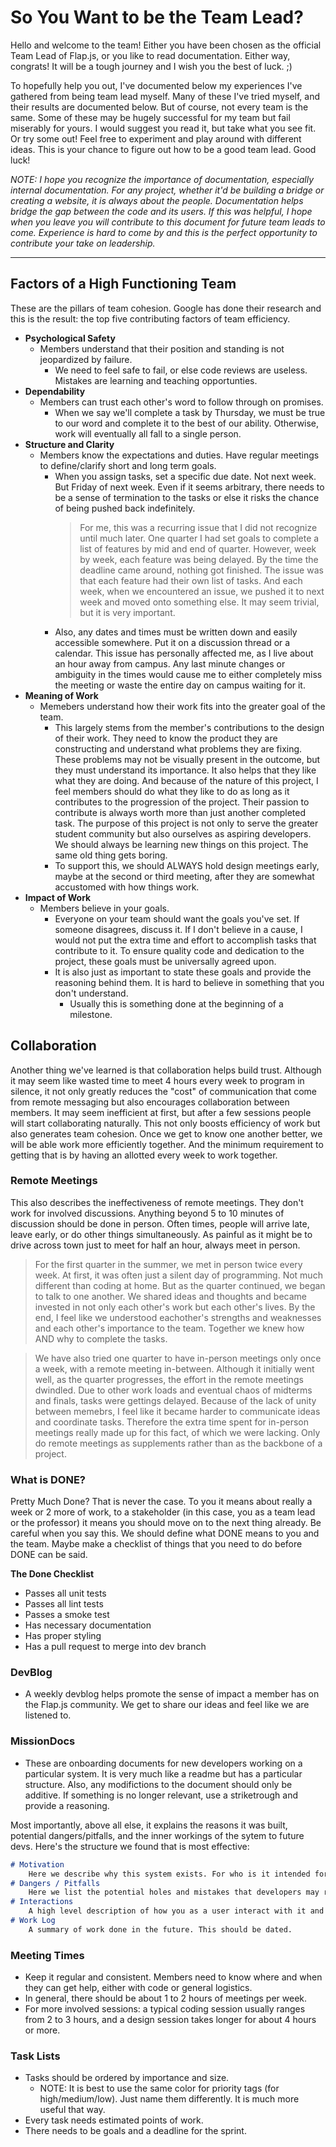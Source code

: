 # So You Want to be the Team Lead?
Hello and welcome to the team! Either you have been chosen as the official Team Lead of Flap.js, or you like to read documentation. Either way, congrats! It will be a tough journey and I wish you the best of luck. ;)

To hopefully help you out, I've documented below my experiences I've gathered from being team lead myself. Many of these I've tried myself, and their results are documented below. But of course, not every team is the same. Some of these may be hugely successful for my team but fail miserably for yours. I would suggest you read it, but take what you see fit. Or try some out! Feel free to experiment and play around with different ideas. This is your chance to figure out how to be a good team lead. Good luck!

_NOTE: I hope you recognize the importance of documentation, especially internal documentation. For any project, whether it'd be building a bridge or creating a website, it is always about the people. Documentation helps bridge the gap between the code and its users. If this was helpful, I hope when you leave you will contribute to this document for future team leads to come. Experience is hard to come by and this is the perfect opportunity to contribute your take on leadership._

---

## Factors of a High Functioning Team
These are the pillars of team cohesion. Google has done their research and this is the result: the top five contributing factors of team efficiency.

- **Psychological Safety**
    - Members understand that their position and standing is not jeopardized by failure.
        + We need to feel safe to fail, or else code reviews are useless. Mistakes are learning and teaching opportunties.
- **Dependability**
    - Members can trust each other's word to follow through on promises.
        + When we say we'll complete a task by Thursday, we must be true to our word and complete it to the best of our ability. Otherwise, work will eventually all fall to a single person.
- **Structure and Clarity**
    - Members know the expectations and duties. Have regular meetings to define/clarify short and long term goals.
        + When you assign tasks, set a specific due date. Not next week. But Friday of next week. Even if it seems arbitrary, there needs to be a sense of termination to the tasks or else it risks the chance of being pushed back indefinitely.
            > For me, this was a recurring issue that I did not recognize until much later. One quarter I had set goals to complete a list of features by mid and end of quarter. However, week by week, each feature was being delayed. By the time the deadline came around, nothing got finished. The issue was that each feature had their own list of tasks. And each week, when we encountered an issue, we pushed it to next week and moved onto something else. It may seem trivial, but it is very important.
        + Also, any dates and times must be written down and easily accessible somewhere. Put it on a discussion thread or a calendar. This issue has personally affected me, as I live about an hour away from campus. Any last minute changes or ambiguity in the times would cause me to either completely miss the meeting or waste the entire day on campus waiting for it.
- **Meaning of Work**
    - Memebers understand how their work fits into the greater goal of the team.
        + This largely stems from the member's contributions to the design of their work. They need to know the product they are constructing and understand what problems they are fixing. These problems may not be visually present in the outcome, but they must understand its importance. It also helps that they like what they are doing. And because of the nature of this project, I feel members should do what they like to do as long as it contributes to the progression of the project. Their passion to contribute is always worth more than just another completed task. The purpose of this project is not only to serve the greater student community but also ourselves as aspiring developers. We should always be learning new things on this project. The same old thing gets boring.
        + To support this, we should ALWAYS hold design meetings early, maybe at the second or third meeting, after they are somewhat accustomed with how things work.
- **Impact of Work**
    - Members believe in your goals.
        + Everyone on your team should want the goals you've set. If someone disagrees, discuss it. If I don't believe in a cause, I would not put the extra time and effort to accomplish tasks that contribute to it. To ensure quality code and dedication to the project, these goals must be universally agreed upon.
        + It is also just as important to state these goals and provide the reasoning behind them. It is hard to believe in something that you don't understand.
            - Usually this is something done at the beginning of a milestone.

## Collaboration
Another thing we've learned is that collaboration helps build trust. Although it may seem like wasted time to meet 4 hours every week to program in silence, it not only greatly reduces the "cost" of communication that come from remote messaging but also encourages collaboration between members. It may seem inefficient at first, but after a few sessions people will start collaborating naturally. This not only boosts efficiency of work but also generates team cohesion. Once we get to know one another better, we will be able work more efficiently together. And the minimum requirement to getting that is by having an allotted every week to work together.

### Remote Meetings
This also describes the ineffectiveness of remote meetings. They don't work for involved discussions. Anything beyond 5 to 10 minutes of discussion should be done in person. Often times, people will arrive late, leave early, or do other things simultaneously. As painful as it might be to drive across town just to meet for half an hour, always meet in person.

> For the first quarter in the summer, we met in person twice every week. At first, it was often just a silent day of programming. Not much different than coding at home. But as the quarter continued, we began to talk to one another. We shared ideas and thoughts and became invested in not only each other's work but each other's lives. By the end, I feel like we understood eachother's strengths and weaknesses and each other's importance to the team. Together we knew how AND why to complete the tasks.

> We have also tried one quarter to have in-person meetings only once a week, with a remote meeting in-between. Although it initially went well, as the quarter progresses, the effort in the remote meetings dwindled. Due to other work loads and eventual chaos of midterms and finals, tasks were gettings delayed. Because of the lack of unity between memebrs, I feel like it became harder to communicate ideas and coordinate tasks. Therefore the extra time spent for in-person meetings really made up for this fact, of which we were lacking. Only do remote meetings as supplements rather than as the backbone of a project.

### What is DONE?
Pretty Much Done? That is never the case. To you it means about really a week or 2 more of work, to a stakeholder (in this case, you as a team lead or the professor) it means you should move on to the next thing already. Be careful when you say this. We should define what DONE means to you and the team. Maybe make a checklist of things that you need to do before DONE can be said.

**The Done Checklist**
- Passes all unit tests
- Passes all lint tests
- Passes a smoke test
- Has necessary documentation
- Has proper styling
- Has a pull request to merge into dev branch

### DevBlog
- A weekly devblog helps promote the sense of impact a member has on the Flap.js community. We get to share our ideas and feel like we are listened to.

### MissionDocs
- These are onboarding documents for new developers working on a particular system. It is very much like a readme but has a particular structure. Also, any modifictions to the document should only be additive. If something is no longer relevant, use a striketrough and provide a reasoning.

Most importantly, above all else, it explains the reasons it was built, potential dangers/pitfalls, and the inner workings of the sytem to future devs. Here's the structure we found that is most effective:

```markdown
# Motivation
    Here we describe why this system exists. For who is it intended for.
# Dangers / Pitfalls
    Here we list the potential holes and mistakes that developers may run into. Any unfixed bugs or hack-y solutions are noted here.
# Interactions
    A high level description of how you as a user interact with it and how it as a system works.
# Work Log
    A summary of work done in the future. This should be dated.
```

### Meeting Times
- Keep it regular and consistent. Members need to know where and when they can get help, either with code or general logistics.
- In general, there should be about 1 to 2 hours of meetings per week.
- For more involved sessions: a typical coding session usually ranges from 2 to 3 hours, and a design session takes longer for about 4 hours or more.

### Task Lists
- Tasks should be ordered by importance and size.
    - NOTE: It is best to use the same color for priority tags (for high/medium/low). Just name them differently. It is much more useful that way.
- Every task needs estimated points of work.
- There needs to be goals and a deadline for the sprint.
